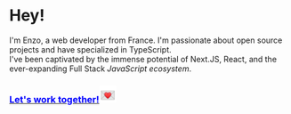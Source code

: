 # Hey!


I'm Enzo, a web developer from France. I'm passionate about open source projects and have specialized in TypeScript. 
<br />
I've been captivated by the immense potential of Next.JS, React, and the ever-expanding Full Stack *JavaScript ecosystem*.

### <a href="mailto:enzo.bacqueyrisses@gmail.com"><span style="color:blue">Let's work together!</span><img src="email.webp" width="30" height="30" alt="Lien vers email"></a>
